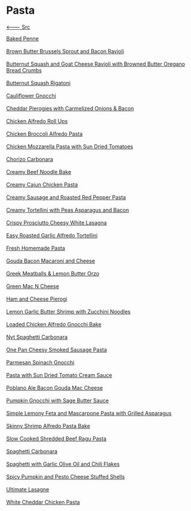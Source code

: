 # Pasta

[<--- Src](../src.md)

[Baked Penne](./baked-penne.md)<br><br>
[Brown Butter Brussels Sprout and Bacon Ravioli](./brown-butter-brussels-sprout-and-bacon-ravioli.md)<br><br>
[Butternut Squash and Goat Cheese Ravioli with Browned Butter Oregano Bread Crumbs](./butternut-squash-and-goat-cheese-ravioli-with-browned-butter-oregano-bread-crumbs.md)<br><br>
[Butternut Squash Rigatoni](./butternut-squash-rigatoni.md)<br><br>
[Cauliflower Gnocchi](./cauliflower-gnocchi.md)<br><br>
[Cheddar Pierogies with Carmelized Onions & Bacon](./cheddar-pierogies-with-carmelized-onions-&-bacon.md)<br><br>
[Chicken Alfredo Roll Ups](./chicken-alfredo-roll-ups.md)<br><br>
[Chicken Broccoli Alfredo Pasta](./chicken-broccoli-alfredo-pasta.md)<br><br>
[Chicken Mozzarella Pasta with Sun Dried Tomatoes](./chicken-mozzarella-pasta-with-sun-dried-tomatoes.md)<br><br>
[Chorizo Carbonara](./chorizo-carbonara.md)<br><br>
[Creamy Beef Noodle Bake](./creamy-beef-noodle-bake.md)<br><br>
[Creamy Cajun Chicken Pasta](./creamy-cajun-chicken-pasta.md)<br><br>
[Creamy Sausage and Roasted Red Pepper Pasta](./creamy-sausage-and-roasted-red-pepper-pasta.md)<br><br>
[Creamy Tortellini with Peas Asparagus and Bacon](./creamy-tortellini-with-peas-asparagus-and-bacon.md)<br><br>
[Crispy Prosciutto Cheesy White Lasagna](./crispy-prosciutto-cheesy-white-lasagna.md)<br><br>
[Easy Roasted Garlic Alfredo Tortellini](./easy-roasted-garlic-alfredo-tortellini.md)<br><br>
[Fresh Homemade Pasta](./fresh-homemade-pasta.md)<br><br>
[Gouda Bacon Macaroni and Cheese](./gouda-bacon-macaroni-and-cheese.md)<br><br>
[Greek Meatballs & Lemon Butter Orzo](./greek-meatballs-&-lemon-butter-orzo.md)<br><br>
[Green Mac N Cheese](./green-mac-n-cheese.md)<br><br>
[Ham and Cheese Pierogi](./ham-and-cheese-pierogi.md)<br><br>
[Lemon Garlic Butter Shrimp  with Zucchini Noodles](./lemon-garlic-butter-shrimp--with-zucchini-noodles.md)<br><br>
[Loaded Chicken Alfredo Gnocchi Bake](./loaded-chicken-alfredo-gnocchi-bake.md)<br><br>
[Nyt Spaghetti Carbonara](./nyt-spaghetti-carbonara.md)<br><br>
[One Pan Cheesy Smoked Sausage Pasta](./one-pan-cheesy-smoked-sausage-pasta.md)<br><br>
[Parmesan Spinach Gnocchi](./parmesan-spinach-gnocchi.md)<br><br>
[Pasta with Sun Dried Tomato Cream Sauce](./pasta-with-sun-dried-tomato-cream-sauce.md)<br><br>
[Poblano Ale Bacon Gouda Mac Cheese](./poblano-ale-bacon-gouda-mac-cheese.md)<br><br>
[Pumpkin Gnocchi with Sage Butter Sauce](./pumpkin-gnocchi-with-sage-butter-sauce.md)<br><br>
[Simple Lemony Feta and Mascarpone Pasta with Grilled Asparagus](./simple-lemony-feta-and-mascarpone-pasta-with-grilled-asparagus.md)<br><br>
[Skinny Shrimp Alfredo Pasta Bake](./skinny-shrimp-alfredo-pasta-bake.md)<br><br>
[Slow Cooked Shredded Beef Ragu Pasta](./slow-cooked-shredded-beef-ragu-pasta.md)<br><br>
[Spaghetti Carbonara](./spaghetti-carbonara.md)<br><br>
[Spaghetti with Garlic Olive Oil and Chili Flakes](./spaghetti-with-garlic-olive-oil-and-chili-flakes.md)<br><br>
[Spicy Pumpkin and Pesto Cheese Stuffed Shells](./spicy-pumpkin-and-pesto-cheese-stuffed-shells.md)<br><br>
[Ultimate Lasagne](./ultimate-lasagne.md)<br><br>
[White Cheddar Chicken Pasta](./white-cheddar-chicken-pasta.md)<br><br>
